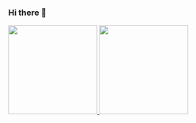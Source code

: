 ### Hi there 👋

<div>
<a href="https://github.com/camurca1">
<img height="180em" src="https://github-readme-stats.vercel.app/api/top-langs/?camurca1&layout=compact&langs_count=7&theme=dark"/>
<img height="180em" src="https://github-readme-stats.vercel.app/api?camurca1&show_icons=true&theme=dark&include_all_commits=true&count_private=true"/>
</div>
